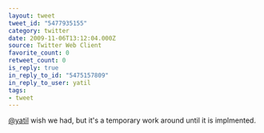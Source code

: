 ```yaml
---
layout: tweet
tweet_id: "5477935155"
category: twitter
date: 2009-11-06T13:12:04.000Z
source: Twitter Web Client
favorite_count: 0
retweet_count: 0
is_reply: true
in_reply_to_id: "5475157809"
in_reply_to_user: yatil
tags:
- tweet
---
```


[@yatil](https://twitter.com/@yatil) wish we had, but it's a temporary work around until it is implmented.
